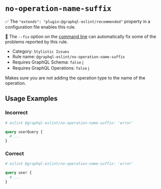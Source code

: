 # `no-operation-name-suffix`

✅ The `"extends": "plugin:@graphql-eslint/recommended"` property in a configuration file enables this rule.

🔧 The `--fix` option on the [command line](https://eslint.org/docs/user-guide/command-line-interface#--fix) can automatically fix some of the problems reported by this rule.

- Category: `Stylistic Issues`
- Rule name: `@graphql-eslint/no-operation-name-suffix`
- Requires GraphQL Schema: `false` [ℹ️](../../README.md#extended-linting-rules-with-graphql-schema)
- Requires GraphQL Operations: `false` [ℹ️](../../README.md#extended-linting-rules-with-siblings-operations)

Makes sure you are not adding the operation type to the name of the operation.

## Usage Examples

### Incorrect

```graphql
# eslint @graphql-eslint/no-operation-name-suffix: 'error'

query userQuery {
  # ...
}
```

### Correct

```graphql
# eslint @graphql-eslint/no-operation-name-suffix: 'error'

query user {
  # ...
}
```